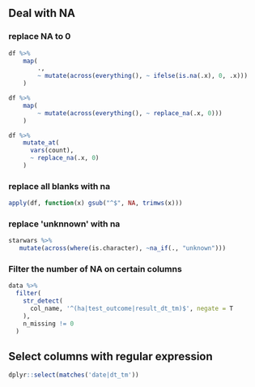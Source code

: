 ## Deal with NA
### replace NA to 0
```r
df %>%
    map(
        .,
        ~ mutate(across(everything(), ~ ifelse(is.na(.x), 0, .x)))
    )

df %>%
    map(
        ~ mutate(across(everything(), ~ replace_na(.x, 0)))
    )

df %>%
    mutate_at(
      vars(count),
      ~ replace_na(.x, 0)
    )
```

### replace all blanks with na
```r
apply(df, function(x) gsub("^$", NA, trimws(x)))
```
### replace 'unknnown' with na
```r
starwars %>%
   mutate(across(where(is.character), ~na_if(., "unknown")))
```

### Filter the number of NA on certain columns
```r
data %>% 
  filter(
    str_detect(
      col_name, '^(ha|test_outcome|result_dt_tm)$', negate = T
    ),
    n_missing != 0
  )
```

## Select columns with regular expression
```r
dplyr::select(matches('date|dt_tm'))
```